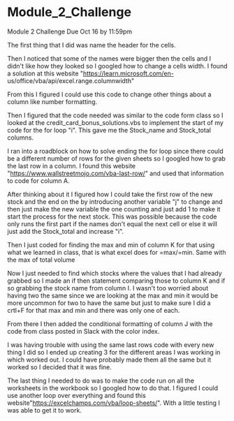 # Module_2_Challenge
Module 2 Challenge Due Oct 16 by 11:59pm


The first thing that I did was name the header for the cells.

Then I noticed that some of the names were bigger then the cells and I didn't like how they looked so I googled how to change a cells width. I found a solution at this website "https://learn.microsoft.com/en-  us/office/vba/api/excel.range.columnwidth"

From this I figured I could use this code to change other things about a column like number formatting.

Then I figured that the code needed was similar to the code form class so I looked at the credit_card_bonus_solutions.vbs to implement the start of my code for the for loop "i". This gave me the Stock_name and Stock_total columns.

I ran into a roadblock on how to solve ending the for loop since there could be a different number of rows for the given sheets so I googled how to grab the last row in a column. I found this website "https://www.wallstreetmojo.com/vba-last-row/" and used that information to code for column A.

After thinking about it I figured how I could take the first row <open> of the new stock and the end on the <close> by introducing another variable "j" to change and then just make the new variable the one counting and just add 1 to make it start the process for the next stock. This was possible because the code only runs the first part if the names don't equal the next cell or else it will just add the Stock_total and increase "i".

Then I just coded for finding the max and min of column K for that using what we learned in class, that is what excel does for =max/=min. Same with the max of total volume

Now I just needed to find which stocks where the values that I had already grabbed so I made an if then statement comparing those to column K and if so grabbing the stock name from column I. I wasn't too worried about having two the same since we are looking at the max and min it would be more uncommon for two to have the same but just to make sure I did a crtl+F for that max and min and there was only one of each.

From there I then added the conditional formatting of column J with the code from class posted in Slack with the color index.

I was having trouble with using the same last rows code with every new thing I did so I ended up creating 3 for the different areas I was working in which worked out. I could have probably made them all the same but it worked so I decided that it was fine.

The last thing I needed to do was to make the code run on all the worksheets in the workbook so I googled how to do that. I figured I could use another loop over everything and found this website"https://excelchamps.com/vba/loop-sheets/". With a little testing I was able to get it to work.

